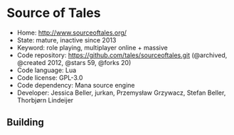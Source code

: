 # Source of Tales

- Home: http://www.sourceoftales.org/
- State: mature, inactive since 2013
- Keyword: role playing, multiplayer online + massive
- Code repository: https://github.com/tales/sourceoftales.git (@archived, @created 2012, @stars 59, @forks 20)
- Code language: Lua
- Code license: GPL-3.0
- Code dependency: Mana source engine
- Developer: Jessica Beller, jurkan, Przemysław Grzywacz, Stefan Beller, Thorbjørn Lindeijer

## Building
